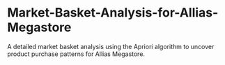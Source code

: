 # Market-Basket-Analysis-for-Allias-Megastore
A detailed market basket analysis using the Apriori algorithm to uncover product purchase patterns for Allias Megastore. 
